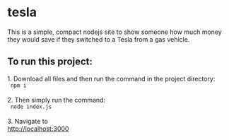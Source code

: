 # tesla
This is a simple, compact nodejs site to show someone how much money they would save if they switched to a Tesla from a gas vehicle.
<h2> To run this project:</h2>
1. Download all files and then run the command in the project directory:<br>
<code> npm i </code><br><br>
2. Then simply run the command:<br>
<code> node index.js </code><br><br>
3. Navigate to<br>
<a href="http://localhost:3000" rel="nofollow">http://localhost:3000</a><br><br>
